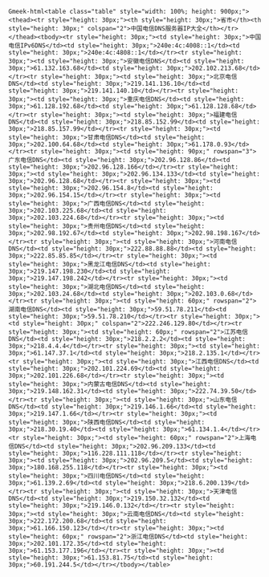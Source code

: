`Gmeek-html<table class="table" style="width: 100%; height: 900px;"><thead><tr style="height: 30px;"><th style="height: 30px;">省市</th><th style="height: 30px;" colspan="2">中国电信DNS服务器IP大全</th></tr></thead><tbody><tr style="height: 30px;"><td style="height: 30px;">中国电信IPv6DNS</td><td style="height: 30px;">240e:4c:4008::1</td><td style="height: 30px;">240e:4c:4808::1</td></tr><tr style="height: 30px;"><td style="height: 30px;">安徽电信DNS</td><td style="height: 30px;">61.132.163.68</td><td style="height: 30px;">202.102.213.68</td></tr><tr style="height: 30px;"><td style="height: 30px;">北京电信DNS</td><td style="height: 30px;">219.141.136.10</td><td style="height: 30px;">219.141.140.10</td></tr><tr style="height: 30px;"><td style="height: 30px;">重庆电信DNS</td><td style="height: 30px;">61.128.192.68</td><td style="height: 30px;">61.128.128.68</td></tr><tr style="height: 30px;"><td style="height: 30px;">福建电信DNS</td><td style="height: 30px;">218.85.152.99</td><td style="height: 30px;">218.85.157.99</td></tr><tr style="height: 30px;"><td style="height: 30px;">甘肃电信DNS</td><td style="height: 30px;">202.100.64.68</td><td style="height: 30px;">61.178.0.93</td></tr><tr style="height: 30px;"><td style="height: 90px;" rowspan="3">广东电信DNS</td><td style="height: 30px;">202.96.128.86</td><td style="height: 30px;">202.96.128.166</td></tr><tr style="height: 30px;"><td style="height: 30px;">202.96.134.133</td><td style="height: 30px;">202.96.128.68</td></tr><tr style="height: 30px;"><td style="height: 30px;">202.96.154.8</td><td style="height: 30px;">202.96.154.15</td></tr><tr style="height: 30px;"><td style="height: 30px;">广西电信DNS</td><td style="height: 30px;">202.103.225.68</td><td style="height: 30px;">202.103.224.68</td></tr><tr style="height: 30px;"><td style="height: 30px;">贵州电信DNS</td><td style="height: 30px;">202.98.192.67</td><td style="height: 30px;">202.98.198.167</td></tr><tr style="height: 30px;"><td style="height: 30px;">河南电信DNS</td><td style="height: 30px;">222.88.88.88</td><td style="height: 30px;">222.85.85.85</td></tr><tr style="height: 30px;"><td style="height: 30px;">黑龙江电信DNS</td><td style="height: 30px;">219.147.198.230</td><td style="height: 30px;">219.147.198.242</td></tr><tr style="height: 30px;"><td style="height: 30px;">湖北电信DNS</td><td style="height: 30px;">202.103.24.68</td><td style="height: 30px;">202.103.0.68</td></tr><tr style="height: 30px;"><td style="height: 60px;" rowspan="2">湖南电信DNS</td><td style="height: 30px;">59.51.78.211</td><td style="height: 30px;">59.51.78.210</td></tr><tr style="height: 30px;"><td style="height: 30px;" colspan="2">222.246.129.80</td></tr><tr style="height: 30px;"><td style="height: 60px;" rowspan="2">江苏电信DNS</td><td style="height: 30px;">218.2.2.2</td><td style="height: 30px;">218.4.4.4</td></tr><tr style="height: 30px;"><td style="height: 30px;">61.147.37.1</td><td style="height: 30px;">218.2.135.1</td></tr><tr style="height: 30px;"><td style="height: 30px;">江西电信DNS</td><td style="height: 30px;">202.101.224.69</td><td style="height: 30px;">202.101.226.68</td></tr><tr style="height: 30px;"><td style="height: 30px;">内蒙古电信DNS</td><td style="height: 30px;">219.148.162.31</td><td style="height: 30px;">222.74.39.50</td></tr><tr style="height: 30px;"><td style="height: 30px;">山东电信DNS</td><td style="height: 30px;">219.146.1.66</td><td style="height: 30px;">219.147.1.66</td></tr><tr style="height: 30px;"><td style="height: 30px;">陕西电信DNS</td><td style="height: 30px;">218.30.19.40</td><td style="height: 30px;">61.134.1.4</td></tr><tr style="height: 30px;"><td style="height: 60px;" rowspan="2">上海电信DNS</td><td style="height: 30px;">202.96.209.133</td><td style="height: 30px;">116.228.111.118</td></tr><tr style="height: 30px;"><td style="height: 30px;">202.96.209.5</td><td style="height: 30px;">180.168.255.118</td></tr><tr style="height: 30px;"><td style="height: 30px;">四川电信DNS</td><td style="height: 30px;">61.139.2.69</td><td style="height: 30px;">218.6.200.139</td></tr><tr style="height: 30px;"><td style="height: 30px;">天津电信DNS</td><td style="height: 30px;">219.150.32.132</td><td style="height: 30px;">219.146.0.132</td></tr><tr style="height: 30px;"><td style="height: 30px;">云南电信DNS</td><td style="height: 30px;">222.172.200.68</td><td style="height: 30px;">61.166.150.123</td></tr><tr style="height: 30px;"><td style="height: 60px;" rowspan="2">浙江电信DNS</td><td style="height: 30px;">202.101.172.35</td><td style="height: 30px;">61.153.177.196</td></tr><tr style="height: 30px;"><td style="height: 30px;">61.153.81.75</td><td style="height: 30px;">60.191.244.5</td></tr></tbody></table>`